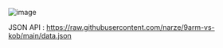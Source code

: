 ![image](https://user-images.githubusercontent.com/248741/109169556-7d991300-77b2-11eb-8f95-474528da1a4b.png)

JSON API : https://raw.githubusercontent.com/narze/9arm-vs-kob/main/data.json
